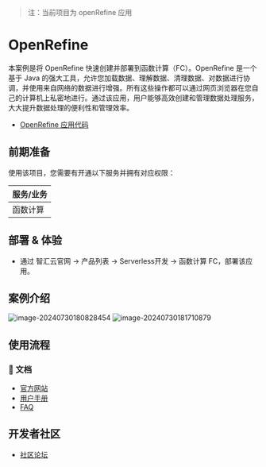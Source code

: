> 注：当前项目为 openRefine 应用

# OpenRefine

本案例是将 OpenRefine 快速创建并部署到函数计算（FC）。OpenRefine 是一个基于 Java 的强大工具，允许您加载数据、理解数据、清理数据、对数据进行协调，并使用来自网络的数据进行增强。所有这些操作都可以通过网页浏览器在您自己的计算机上私密地进行。通过该应用，用户能够高效创建和管理数据处理服务，大大提升数据处理的便利性和管理效率。

- [OpenRefine 应用代码](https://github.com/Qihoo360/fc-templates/tree/feature/fc-app-test/applications/DataProcessor/openrefine/src)

## 前期准备

使用该项目，您需要有开通以下服务并拥有对应权限：

| 服务/业务 |
| --------- |
| 函数计算  |

## 部署 & 体验

- 通过 智汇云官网 -> 产品列表 -> Serverless开发 -> 函数计算 FC，部署该应用。

## 案例介绍

![image-20240730180828454](https://github.com/Qihoo360/fc-templates/blob/feature/fc-app-test/applications/DataProcessor/openrefine/src/openrefine/images/image-20240730180828454.png?raw=true)
![image-20240730181710879](https://github.com/Qihoo360/fc-templates/blob/feature/fc-app-test/applications/DataProcessor/openrefine/src/openrefine/images/image-20240730181710879.png?raw=true)

## 使用流程

### 📖 文档

- [官方网站](https://openrefine.org)
- [用户手册](https://openrefine.org/docs)
- [FAQ](https://github.com/OpenRefine/OpenRefine/wiki/FAQ)

## 开发者社区

- [社区论坛](https://forum.openrefine.org/)
